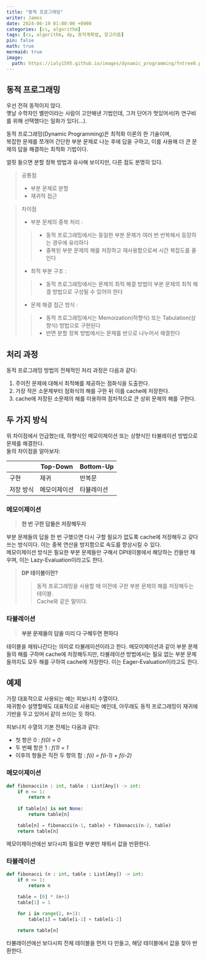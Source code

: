 ```yaml
---
title: "동적 프로그래밍"
writer: James
date: 2024-06-19 01:00:00 +0900
categories: [cs, algorithm]
tags: [cs, algorithm, dp, 동적계획법, 알고리즘]
pin: false
math: true
mermaid: true
image:
  path: https://ialy1595.github.io/images/dynamic_programming/fntree0.png#center75
---
```


## 동적 프로그래밍

우선 전혀 동적이지 않다.  
옛날 수학자인 벨만이라는 사람이 고안해낸 기법인데, 그저 단어가 멋있어서(~~?~~) 연구비를 위해 선택했다는 일화가 있다(...).

동적 프로그래밍(Dynamic Programming)은 최적화 이론의 한 기술이며,  
복잡한 문제를 쪼개어 간단한 부분 문제로 나눈 후에 답을 구하고, 이를 사용해 더 큰 문제의 답을 해결하는 최적화 기법이다.  

얼핏 들으면 분할 정복 방법과 유사해 보이지만, 다른 점도 분명히 있다.  

> 공통점
> - 부분 문제로 분할 
> - 재귀적 접근

> 차이점
> - 부분 문제의 중복 처리 :
>> - 동적 프로그래밍에서는 동일한 부분 문제가 여러 번 반복해서 등장하는 경우에 유리하다
>> - 중복된 부분 문제의 해를 저장하고 재사용함으로써 시간 복잡도를 줄인다
> - 최적 부분 구조 : 
>> - 동적 프로그래밍에서는 문제의 최적 해결 방법이 부분 문제의 최적 해결 방법으로 구성될 수 있어야 한다
> - 문제 해결 접근 방식 :
>> - 동적 프로그래밍에서는 Memoization(하향식) 또는 Tabulation(상향식) 방법으로 구현된다
>> - 반면 분할 정복 방법에서는 문제를 반으로 나누어서 해결한다

## 처리 과정  

동적 프로그래밍 방법의 전체적인 처리 과정은 다음과 같다:  

1. 주어진 문제에 대해서 최적해를 제공하는 점화식을 도출한다.  
2. 가장 작은 소문제부터 점화식의 해를 구한 뒤 이를 cache에 저장한다.  
3. cache에 저장된 소문제의 해를 이용하여 점차적으로 큰 상위 문제의 해를 구한다.  

## 두 가지 방식

위 차이점에서 언급했는데, 하향식인 메모이제이션 또는 상향식인 타뷸레이션 방법으로 문제를 해결한다.  
둘의 차이점을 알아보자:  

| | Top-Down | Bottom-Up |
|---|---|---|
|구현 |재귀|반복문|
| 저장 방식 | 메모이제이션 | 타뷸레이션 |

### 메모이제이션 

> **한 번 구한 답들은 저장해두자**

부분 문제들의 답을 한 번 구했으면 다시 구할 필요가 없도록 cache에 저장해두고 갖다 쓰는 방식이다. 이는 중복 연산을 방지함으로 속도를 향상시킬 수 있다.  
메모이제이션 방식은 필요한 부분 문제들만 구해서 DP테이블에서 해당하는 칸들만 채우며, 이는 Lazy-Evaluation이라고도 한다.  

> **DP 테이블이란?**
>> 동적 프로그래밍을 사용할 때 이전에 구한 부분 문제의 해를 저장해두는 테이블.   
>> Cache와 같은 말이다.  

### 타뷸레이션

> **부분 문제들의 답을 미리 다 구해두면 편하다**

테이블을 채워나간다는 의미로 타뷸레이션이라고 한다. 메모이제이션과 같이 부분 문제들의 해를 구하며 cache에 저장해두지만, 타뷸레이션 방법에서는 필요 없는 부분 문제들까지도 모두 해를 구하여 cache에 저장한다. 이는 Eager-Evaluation이라고도 한다.  

## 예제 

가장 대표적으로 사용되는 예는 피보나치 수열이다.  
재귀함수 설명할때도 대표적으로 사용되는 예인데, 아무래도 동적 프로그래밍이 재귀에 기반을 두고 있어서 같이 쓰이는 듯 하다.  

피보나치 수열의 기본 전제는 다음과 같다: 

- 첫 항은 0 : *f(0) = 0*
- 두 번째 항은 1 : *f(1) = 1*
- 이후의 항들은 직전 두 항의 합 : *f(i) = f(i-1) + f(i-2)*

### 메모이제이션

```python
def fibonacci(n : int, table : List[Any]) -> int:
    if n <= 1:
        return n
    
    if table[n] is not None:
        return table[n]

    table[n] = fibonacci(n-1, table) + fibonacci(n-2, table)
    return table[n]
```

메모이제이션에선 보다시피 필요한 부분만 채워서 값을 반환한다.  

### 타뷸레이션

```python
def fibonacci (n : int, table : List[Any]) -> int:
    if n <= 1:
        return n
    
    table = [0] * (n+1)
    table[1] = 1 

    for i in range(2, n+1):
        table[i] = table[i-1] + table[i-2]

    return table[n]
```

타뷸레이션에선 보다시피 전체 테이블을 먼저 다 만들고, 해당 테이블에서 값을 찾아 반환한다.  

